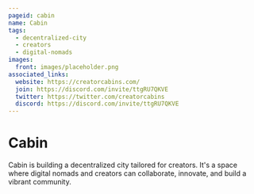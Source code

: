 ```yaml
---
pageid: cabin
name: Cabin
tags:
  - decentralized-city
  - creators
  - digital-nomads
images:
  front: images/placeholder.png
associated_links:
  website: https://creatorcabins.com/
  join: https://discord.com/invite/ttgRU7QKVE
  twitter: https://twitter.com/creatorcabins
  discord: https://discord.com/invite/ttgRU7QKVE
---
```


# Cabin

Cabin is building a decentralized city tailored for creators. It's a space where digital nomads and creators can collaborate, innovate, and build a vibrant community.